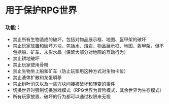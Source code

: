 用于保护RPG世界
===============
### 功能：
+ 禁止所有生物造成的破坏，包括对物品展示框、地图、盔甲架的破坏
+ 禁止玩家放置和破坏方块，包括水、熔岩、物品展示框、地图、盔甲架，但不包括船、矿车、末影水晶（保留大部分对地图的互动行为）
+ 禁止耕地破坏
+ 禁止玩家使用骨粉
+ 禁止生物坐上船和矿车（防止玩家用这种方式对生物卡位）
+ 禁止液体扩散和龙蛋瞬移
+ 禁止树叶消失以及一些方块间接被破坏和转变的事件
+ 切换世界时强制切换游戏模式（RPG世界为冒险模式，其余世界为生存模式）
+ 所有玩家放置、破坏的行为都可以通过权限来无视
